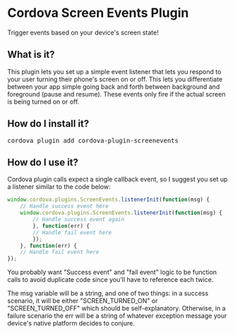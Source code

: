 # Cordova Screen Events Plugin
Trigger events based on your device's screen state!
## What is it?
This plugin lets you set up a simple event listener that lets you respond to your user turning their phone's screen on or off. This lets you differentiate between your app simple going back and forth between background and foreground (pause and resume). These events only fire if the actual screen is being turned on or off.
## How do I install it?
<pre>
cordova plugin add cordova-plugin-screenevents
</pre>
## How do I use it?
Cordova plugin calls expect a single callback event, so I suggest you set up a listener similar to the code below:
```js
window.cordova.plugins.ScreenEvents.listenerInit(function(msg) {
    // Handle success event here
    window.cordova.plugins.ScreenEvents.listenerInit(function(msg) {
        // Handle success event again
        }, function(err) {
        // Handle fail event here
        });
    }, function(err) {
    // Handle fail event here
});
```
You probably want "Success event" and "fail event" logic to be function calls to avoid duplicate code since you'll have to reference each twice.

The msg variable will be a string, and one of two things: in a success scenario, it will be either "SCREEN_TURNED_ON" or "SCREEN_TURNED_OFF" which should be self-explanatory. Otherwise, in a failure scenario the err will be a string of whatever exception message your device's native platform decides to conjure.
